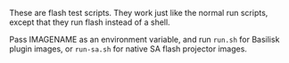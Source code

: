 These are flash test scripts. They work just like the normal run scripts, except that they run flash instead of a shell.

Pass IMAGENAME as an environment variable, and run `run.sh` for Basilisk plugin images, or `run-sa.sh` for native SA flash projector images.
